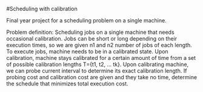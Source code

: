 #Scheduling with calibration

Final year project for a scheduling problem on a single machine.

Problem definition: Scheduling jobs on a single machine that needs occasional calibration. Jobs can be short or long depending on their execution times, so we are given n1 and n2 number of jobs of each length. To execute jobs, machine needs to be in a calibrated state. Upon calibration, machine stays calibrated for a certain amount of time from a set of possible calibration lengths T={t1, t2, ... tk}. Upon calibrating machine, we can probe current interval to determine its exact calibration length. If probing cost and calibration cost are given and they take no time, determine the schedule that minimizes total execution cost.